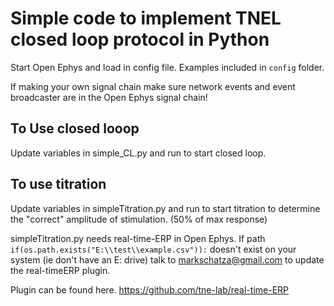 # Simple code to implement TNEL closed loop protocol in Python

Start Open Ephys and load in config file. Examples included in ```config``` folder.

If making your own signal chain make sure network events and event broadcaster are in the Open Ephys signal chain!

## To Use closed looop
Update variables in simple_CL.py and run to start closed loop.


## To use titration
Update variables in simpleTitration.py and run to start titration to determine the "correct" amplitude of stimulation. (50% of max response)

simpleTitration.py needs real-time-ERP in Open Ephys. If path ```if(os.path.exists("E:\\test\\example.csv")):``` doesn't exist on your system (ie don't have an E: drive) talk to <markschatza@gmail.com> to update the real-timeERP plugin. 

Plugin can be found here.
https://github.com/tne-lab/real-time-ERP
